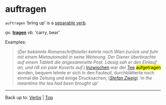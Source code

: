 # auftragen

`auftragen` ‘bring up’ is a [separable verb](../../separableVerbs.md).

*qv.* **[tragen](../../t/tr/tragen.md)** *vb.* ‘carry, bear’

Examples:

> (*Der bekannte Romanschriftsteller kehrte nach Wien zurück und fuhr mit einem Mietautomobil in seine Wohnung. Der Diener überbrachte auf einem Tablett die angesammelte Post. Lässig sah er den Einlauf an, und riß ein paar Kuverts auf.*) [Inzwischen](../../../adverbs/i/in/inzwischen.md) war der [Tee](../../../nouns/t/te/Tee.md) <mark>aufgetragen</mark> worden, bequem lehnte er sich in den Fauteuil, durchblätterte noch einmal die Zeitung und einige Drucksachen; (*[Stefan Zweig](../../../texts/StefanZweig/BriefEinerUnbekannten.md)*) *‘in the meantime the tea had been brought up’*

----

Back up to: [Verbs](../../index.md) | [Top](../../../index.md)
